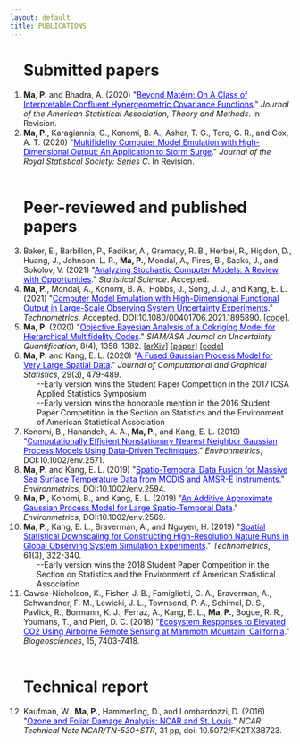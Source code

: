 ```yaml
---
layout: default
title: PUBLICATIONS
---
```



<ol start="1">
  



<h1>Submitted papers </h1>



<li> <b> Ma, P.</b> and Bhadra, A. (2020) "<a href="https://arxiv.org/abs/1911.05865" target="blank" style="color:blue;">Beyond Mat&eacute;rn: On A Class of Interpretable Confluent Hypergeometric Covariance Functions</a>." <em>Journal of the American Statistical Association, Theory and Methods</em>. In Revision. 
</li>
  

<li> <b> Ma, P.</b>, Karagiannis, G., Konomi, B. A., Asher, T. G., Toro, G. R., and Cox, A. T. (2020) "<a href="https://arxiv.org/abs/1909.01836" target="blank" style="color:blue;">Multifidelity Computer Model Emulation with High-Dimensional Output: An Application to Storm Surge</a>." <em>Journal of the Royal Statistical Society: Series C</em>. In Revision. 
</li> 



<br>

<h1>Peer-reviewed and published papers </h1> 

<li>
  Baker, E., Barbillon, P., Fadikar, A., Gramacy, R. B., Herbei, R., Higdon, D., Huang, J., Johnson, L. R., <b>Ma, P.</b>, Mondal, A., Pires, B., Sacks, J., and Sokolov, V. (2021) "<a href="https://arxiv.org/abs/2002.01321" target="blank" style="color:blue;">Analyzing Stochastic Computer Models: A Review with Opportunities</a>." <em>Statistical Science</em>. Accepted.
</li>

<li> 
  <b> Ma, P.</b>, Mondal, A., Konomi, B. A., Hobbs, J., Song, J. J., and Kang, E. L. (2021) "<a href="https://doi.org/10.1080/00401706.2021.1895890" target="blank" style="color:blue;">Computer Model Emulation with High-Dimensional Functional Output in Large-Scale Observing System Uncertainty Experiments</a>." <em>Technometrics</em>. Accepted. DOI:10.1080/00401706.2021.1895890. <a href="https://github.com/pulongma/Computer-Model-Emulation-with-High-Dimensional-Functional-Output-in-Large-Scale-Observing-System-Unc" target="blank" >[code]</a>.
</li> 

<li> <b> Ma, P.</b> (2020) "<a href="https://epubs.siam.org/doi/10.1137/19M1289893" target="blank" style="color:blue;">Objective Bayesian Analysis of a Cokriging Model for Hierarchical Multifidelity Codes</a>." <em>SIAM/ASA Journal on Uncertainty Quantification</em>, 8(4), 1358-1382. <a href="https://arxiv.org/abs/1910.10225" target="blank" >[arXiv]</a> <a href="https://github.com/pulongma/OBayesARCokrig" target="blank" >[paper]</a> <a href="https://github.com/pulongma/OBayesARCokrig" target="blank" >[code]</a>
</li>

<li> <b>Ma, P.</b> and Kang, E. L. (2020) "<a href="https://doi.org/10.1080/10618600.2019.1704293" target="blank" style="color:blue;">A Fused Gaussian Process Model for Very Large Spatial Data</a>." <em>Journal of Computational and Graphical Statistics</em>, 29(3), 479-489. 
  <ul>--Early version wins the Student Paper Competition in the 2017 ICSA Applied Statistics Symposium</ul>
  <ul>--Early version wins the honorable mention in the 2016 Student Paper Competition in the Section on Statistics and the Environment of American Statistical Association</ul>
</li>


<li> Konomi, B., Hanandeh, A. A., <b>Ma, P.</b>, and Kang, E. L. (2019) "<a href="https://doi.org/10.1002/env.2571" target="blank" style="color:blue;">Computationally Efficient Nonstationary Nearest Neighbor Gaussian Process Models Using Data-Driven Techniques</a>." <em>Environmetrics</em>, DOI:10.1002/env.2571. </li>


<li> <b>Ma, P.</b> and Kang, E. L. (2019) "<a href="https://doi.org/10.1002/env.2594" target="blank" style="color:blue;">Spatio-Temporal Data Fusion for Massive Sea Surface Temperature Data from MODIS and AMSR-E Instruments</a>." <em>Environmetrics</em>, DOI:10.1002/env.2594. </li>

<li> <b>Ma, P.</b>, Konomi, B., and Kang, E. L. (2019) "<a href="https://doi.org/10.1002/env.2569" target="blank" style="color:blue;">An Additive Approximate Gaussian Process Model for Large Spatio-Temporal Data</a>." <em>Environmetrics</em>, DOI:10.1002/env.2569. </li>

<li> <b>Ma, P.</b>, Kang, E. L., Braverman, A., and Nguyen, H. (2019) "<a href="https://doi.org/10.1080/00401706.2018.1524791" target="blank" style="color:blue;">Spatial Statistical Downscaling for Constructing High-Resolution Nature Runs in Global Observing System Simulation Experiments</a>." <em>Technometrics</em>, 61(3), 322-340. 
  <ul>--Early version wins the 2018 Student Paper Competition in the Section on Statistics and the Environment of American Statistical Association</ul>
</li>


<li> Cawse-Nicholson, K., Fisher, J. B., Famiglietti, C. A., Braverman, A., Schwandner, F. M., Lewicki, J. L., Townsend, P. A., Schimel, D. S., Pavlick, R., Bormann, K. J., Ferraz, A., Kang, E. L., <b>Ma, P.</b>, Bogue, R. R., Youmans, T., and Pieri, D. C. (2018) "<a href="https://doi.org/10.5194/bg-2018-73" target="blank" style="color:blue;">Ecosystem Responses to Elevated CO2 Using Airborne Remote Sensing at Mammoth Mountain, California</a>." <em>Biogeosciences</em>, 15, 7403-7418. 
</li>


<br>

<h1>Technical report </h1>
<li> Kaufman, W., <b>Ma, P.</b>, Hammerling, D., and Lombardozzi, D. (2016) "<a href="http://dx.doi.org/10.5065/D6WH2NCQ" target="blank" style="color:blue;">Ozone and Foliar Damage Analysis: NCAR and St. Louis</a>." <em>NCAR Technical Note NCAR/TN-530+STR</em>, 31 pp, doi: 10.5072/FK2TX3B723. </li>



</ol>
